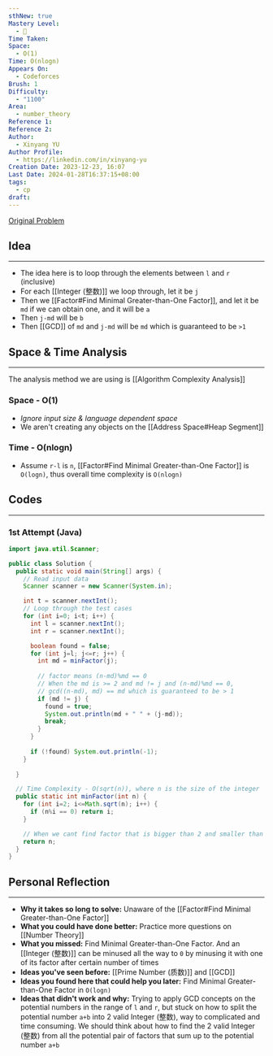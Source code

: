 ```yaml
---
sthNew: true
Mastery Level:
  - 📕
Time Taken: 
Space:
  - O(1)
Time: O(nlogn)
Appears On:
  - Codeforces
Brush: 1
Difficulty:
  - "1100"
Area:
  - number_theory
Reference 1: 
Reference 2: 
Author:
  - Xinyang YU
Author Profile:
  - https://linkedin.com/in/xinyang-yu
Creation Date: 2023-12-23, 16:07
Last Date: 2024-01-28T16:37:15+08:00
tags:
  - cp
draft: 
---
```

[Original Problem](https://codeforces.com/contest/1872/problem/C)
## Idea
---
- The idea here is to loop through the elements between `l` and `r` (inclusive)
- For each [[Integer (整数)]] we loop through, let it be `j`
- Then we [[Factor#Find Minimal Greater-than-One Factor]], and let it be `md` if we can obtain one, and it will be `a`
- Then `j-md` will be `b`
- Then [[GCD]] of `md` and `j-md` will be `md` which is guaranteed to be `>1`


## Space & Time Analysis
---
The analysis method we are using is [[Algorithm Complexity Analysis]]
### Space - O(1)
- *Ignore input size & language dependent space*
- We aren't creating any objects on the [[Address Space#Heap Segment]]
### Time - O(nlogn)
- Assume `r-l` is `n`, [[Factor#Find Minimal Greater-than-One Factor]] is `O(logn)`, thus overall time complexity is `O(nlogn)`
 

## Codes
---
### 1st Attempt (Java)
```java
import java.util.Scanner;

public class Solution {
  public static void main(String[] args) {
    // Read input data
    Scanner scanner = new Scanner(System.in);

    int t = scanner.nextInt();
    // Loop through the test cases
    for (int i=0; i<t; i++) {
      int l = scanner.nextInt();
      int r = scanner.nextInt();

      boolean found = false;
      for (int j=l; j<=r; j++) {
        int md = minFactor(j);
        
        // factor means (n-md)%md == 0
        // When the md is >= 2 and md != j and (n-md)%md == 0,  
        // gcd((n-md), md) == md which is guaranteed to be > 1
        if (md != j) {
          found = true;
          System.out.println(md + " " + (j-md));
          break;
        }
      }
      
      if (!found) System.out.println(-1);
    }
    
  }

  // Time Complexity - O(sqrt(n)), where n is the size of the integer
  public static int minFactor(int n) {
    for (int i=2; i<=Math.sqrt(n); i++) {
      if (n%i == 0) return i;
    }

    // When we cant find factor that is bigger than 2 and smaller than n
    return n;
  }
}
```

## Personal Reflection
---
- **Why it takes so long to solve:** Unaware of the [[Factor#Find Minimal Greater-than-One Factor]]
- **What you could have done better:** Practice more questions on [[Number Theory]]
- **What you missed:** Find Minimal Greater-than-One Factor. And an [[Integer (整数)]] can be minused all the way to `0` by minusing it with one of its factor after certain number of times 
- **Ideas you've seen before:** [[Prime Number (质数)]] and [[GCD]]
- **Ideas you found here that could help you later:** Find Minimal Greater-than-One Factor in `O(logn)`
- **Ideas that didn't work and why:** Trying to apply GCD concepts on the potential numbers in the range of `l` and `r`, but stuck on how to split the potential number `a+b` into 2 valid Integer (整数), way to complicated and time consuming. We should think about how to find the 2 valid Integer (整数) from all the potential pair of factors that sum up to the potential number `a+b`